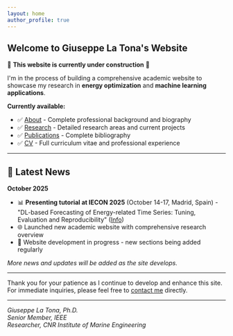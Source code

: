 ```yaml
---
layout: home
author_profile: true
---
```


## Welcome to Giuseppe La Tona's Website

🚧 **This website is currently under construction** 🚧

I'm in the process of building a comprehensive academic website to showcase my research in **energy optimization** and **machine learning applications**. 

**Currently available:**
- ✅ [About](/about/) - Complete professional background and biography
- ✅ [Research](/research/) - Detailed research areas and current projects  
- ✅ [Publications](/publications/) - Complete bibliography
- ✅ [CV](/cv/) - Full curriculum vitae and professional experience

---

## 📰 Latest News

**October 2025**
- 📊 **Presenting tutorial at IECON 2025** (October 14-17, Madrid, Spain) - "DL-based Forecasting of Energy-related Time Series: Tuning, Evaluation and Reproducibility" ([Info](https://iecon2025.org/wp-content/uploads/2025/09/dl-based-forecasting-of-energy-related-time-series-tuning-evaluation-and-reproducibility.pdf))
- 🌐 Launched new academic website with comprehensive research overview
- 🔧 Website development in progress - new sections being added regularly


*More news and updates will be added as the site develops.*

---

Thank you for your patience as I continue to develop and enhance this site. For immediate inquiries, please feel free to [contact me](mailto:giuseppe.latona@cnr.it) directly.

---

*Giuseppe La Tona, Ph.D.*  
*Senior Member, IEEE*  
*Researcher, CNR Institute of Marine Engineering*